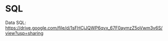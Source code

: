 # SQL

Data SQL: https://drive.google.com/file/d/1sFHCjJQWP6qvx_67F0aymzZ5oVwm3v6S/view?usp=sharing
